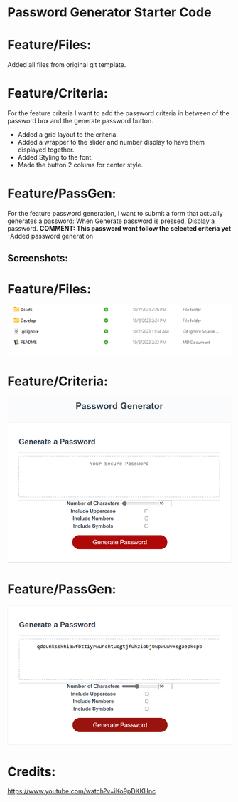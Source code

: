 # Password Generator Starter Code

# Feature/Files:
Added all files from original git template. 
# Feature/Criteria:
For the feature criteria I want to add the  password criteria in between of the password box and the generate password button. 
- Added a grid layout to the criteria.
- Added a wrapper to the slider and number display to have them displayed together.
- Added Styling to the font.
- Made the button 2 colums for center style.
# Feature/PassGen:
For the feature password generation, I want to submit a form that actually generates a password:
When Generate password is pressed, 
Display a password. 
**COMMENT: This password wont follow the selected criteria yet**
-Added password generation
## Screenshots:
# Feature/Files:
![Alt text](/Assets/FeatureFiles.png)
# Feature/Criteria: 
![Alt text](/Assets/FeatureCriteria.png)
# Feature/PassGen: 
![Alt text](/Assets/PassGen.png)
# Credits:
https://www.youtube.com/watch?v=iKo9pDKKHnc